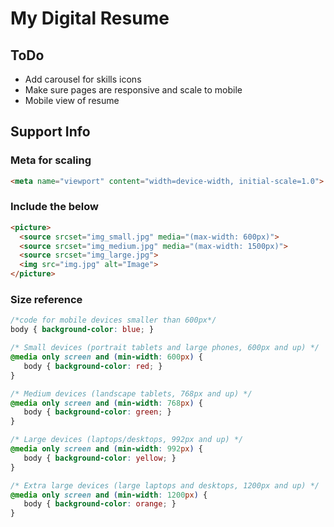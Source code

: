 # My Digital Resume

## ToDo
- Add carousel for skills icons
- Make sure pages are responsive and scale to mobile
- Mobile view of resume

## Support Info

### Meta for scaling
```html
<meta name="viewport" content="width=device-width, initial-scale=1.0">
```
### Include the below
```html
<picture>
  <source srcset="img_small.jpg" media="(max-width: 600px)">
  <source srcset="img_medium.jpg" media="(max-width: 1500px)">
  <source srcset="img_large.jpg">
  <img src="img.jpg" alt="Image">
</picture>
```
### Size reference
```css
/*code for mobile devices smaller than 600px*/
body { background-color: blue; }

/* Small devices (portrait tablets and large phones, 600px and up) */
@media only screen and (min-width: 600px) {
   body { background-color: red; }
} 

/* Medium devices (landscape tablets, 768px and up) */
@media only screen and (min-width: 768px) {
   body { background-color: green; }
} 

/* Large devices (laptops/desktops, 992px and up) */
@media only screen and (min-width: 992px) {
   body { background-color: yellow; }
} 

/* Extra large devices (large laptops and desktops, 1200px and up) */
@media only screen and (min-width: 1200px) {
   body { background-color: orange; }
}
```